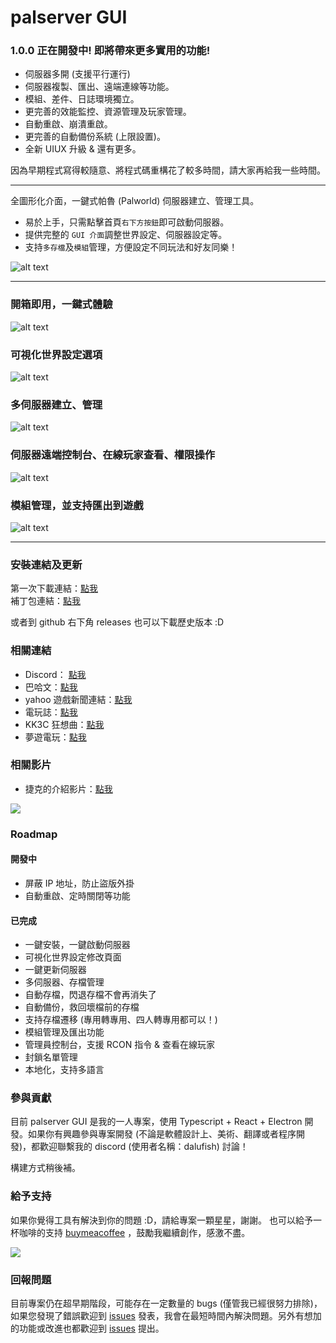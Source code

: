 # palserver GUI

### 1.0.0 正在開發中! 即將帶來更多實用的功能! 

- 伺服器多開 (支援平行運行)
- 伺服器複製、匯出、遠端連線等功能。
- 模組、差件、日誌環境獨立。
- 更完善的效能監控、資源管理及玩家管理。
- 自動重啟、崩潰重啟。
- 更完善的自動備份系統 (上限設置)。
- 全新 UIUX 升級 & 還有更多。


因為早期程式寫得較隨意、將程式碼重構花了較多時間，請大家再給我一些時間。

---

全圖形化介面，一鍵式帕魯 (Palworld) 伺服器建立、管理工具。

- 易於上手，只需點擊首頁`右下方按鈕`即可啟動伺服器。
- 提供完整的 `GUI 介面`調整世界設定、伺服器設定等。
- 支持`多存檔`及`模組`管理，方便設定不同玩法和好友同樂！

![alt text](/readme//2zh.webp)

---

### 開箱即用，一鍵式體驗

![alt text](/readme//1zh.webp)

### 可視化世界設定選項

![alt text](/readme//3zh.webp)

### 多伺服器建立、管理

![alt text](/readme/5zh.webp)

### 伺服器遠端控制台、在線玩家查看、權限操作

![alt text](/readme//7zh.webp)

### 模組管理，並支持匯出到遊戲

![alt text](/readme//6zh.webp)

---

### 安裝連結及更新

第一次下載連結：[點我](https://github.com/Dalufishe/palserver-GUI/releases/download/0.2.0/0.2.0-palserver-GUI-win32-x64.7z)  
補丁包連結：[點我](https://github.com/Dalufishe/palserver-GUI/releases/download/patch-0.2.0/patch-0.2.0-palserver-GUI-win32-x64.7z)

或者到 github 右下角 releases 也可以下載歷史版本 :D

### 相關連結

- Discord： [點我](https://discord.gg/sgMMdUZd3V)
- 巴哈文：[點我](https://forum.gamer.com.tw/C.php?bsn=71458&snA=2043)
- yahoo 遊戲新聞連結：[點我](https://tw.news.yahoo.com/palserver-gui-041354287.html)
- 電玩誌：[點我](https://gank.fanpiece.com/animeradio/%E5%8F%B0%E7%81%A3%E5%A4%A7%E7%A5%9E%E5%89%B5-%E5%B9%BB%E7%8D%B8%E5%B8%95%E9%AD%AF-%E4%B8%80%E9%8D%B5%E9%96%8B%E8%A8%AD%E4%BC%BA%E6%9C%8D%E5%99%A8-%E5%B7%A5%E5%85%B7-%E5%85%A7%E5%BB%BA%E7%B9%81%E4%B8%AD-%E5%9C%96%E5%83%8FUI-c1452714.html)
- KK3C 狂想曲：[點我](https://kkplay3c.net/steam-pal-server-gui/)
- 夢遊電玩：[點我](https://www.game735.com/forum.php?mod=viewthread&tid=388027&extra=page%3D1&ordertype=1)

### 相關影片

- 捷克的介紹影片：[點我](https://youtu.be/8Vq7uANT0Eo?si=-nH9lkUpsk7DgMW8)

<a href="https://youtu.be/8Vq7uANT0Eo?si=-nH9lkUpsk7DgMW8" target="_blank">
<img src="https://i.ytimg.com/vi_webp/8Vq7uANT0Eo/maxresdefault.webp"/>
</a>

### Roadmap

#### 開發中

- 屏蔽 IP 地址，防止盜版外掛
- 自動重啟、定時關閉等功能

#### 已完成

- 一鍵安裝，一鍵啟動伺服器
- 可視化世界設定修改頁面
- 一鍵更新伺服器
- 多伺服器、存檔管理
- 自動存檔，閃退存檔不會再消失了
- 自動備份，救回壞檔前的存檔
- 支持存檔遷移 (專用轉專用、四人轉專用都可以！)
- 模組管理及匯出功能
- 管理員控制台，支援 RCON 指令 & 查看在線玩家
- 封鎖名單管理
- 本地化，支持多語言

### 參與貢獻

目前 palserver GUI 是我的一人專案，使用 Typescript + React + Electron 開發。如果你有興趣參與專案開發 (不論是軟體設計上、美術、翻譯或者程序開發)，都歡迎聯繫我的 discord (使用者名稱：dalufish) 討論！

構建方式稍後補。

### 給予支持

如果你覺得工具有解決到你的問題 :D，請給專案一顆星星，謝謝。
也可以給予一杯咖啡的支持 [buymeacoffee](https://www.buymeacoffee.com/dalufish) ，鼓勵我繼續創作，感激不盡。

<a href="https://www.buymeacoffee.com/Dalufish"><img src="https://img.buymeacoffee.com/button-api/?text=Buy me a coffee&emoji=&slug=Dalufish&button_colour=FFDD00&font_colour=000000&font_family=Comic&outline_colour=000000&coffee_colour=ffffff" /></a>

### 回報問題

目前專案仍在超早期階段，可能存在一定數量的 bugs (僅管我已經很努力排除)，如果您發現了錯誤歡迎到 [issues](https://github.com/Dalufishe/palserver-GUI/issues) 發表，我會在最短時間內解決問題。另外有想加的功能或改進也都歡迎到 [issues](https://github.com/Dalufishe/palserver-GUI/issues) 提出。
